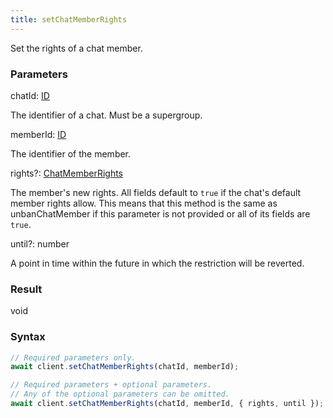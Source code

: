 ```yaml
---
title: setChatMemberRights
---
```


Set the rights of a chat member.<span class="select-none">  </span>

### Parameters 

<div class="flex flex-col gap-3"><div><div class="font-mono" id="p_chatId" data-anchor><span class="font-bold">chatId</span><span class="opacity-50">:</span> <a href="/types/id"  >ID</a></div><div class="pl-3"><div class="no-margin">

The identifier of a chat. Must be a supergroup.

</div></div></div><div><div class="font-mono" id="p_memberId" data-anchor><span class="font-bold">memberId</span><span class="opacity-50">:</span> <a href="/types/id"  >ID</a></div><div class="pl-3"><div class="no-margin">

The identifier of the member.

</div></div></div><div class="flex flex-col gap-3"><div><div class="flex gap-2"><div class="font-mono p" id="p_rights" data-anchor><span class="font-bold">rights</span><span class="opacity-50"><span title="Optional" class="cursor-help">?</span>:</span> <a href="/types/chatmemberrights"  >ChatMemberRights</a></div></div><div class="pl-3"><div class="no-margin">

The member's new rights. All fields default to `true` if the chat's default member rights allow. This means that this method is the same as unbanChatMember if this parameter is not provided or all of its fields are `true`.

</div></div></div><div><div class="flex gap-2"><div class="font-mono p" id="p_until" data-anchor><span class="font-bold">until</span><span class="opacity-50"><span title="Optional" class="cursor-help">?</span>:</span> <span>number</span></div></div><div class="pl-3"><div class="no-margin">

A point in time within the future in which the restriction will be reverted.

</div></div></div></div></div>

### Result 

<div class="font-mono"><span>void</span></div>

### Syntax

```ts
// Required parameters only.
await client.setChatMemberRights(chatId, memberId);

// Required parameters + optional parameters.
// Any of the optional parameters can be omitted.
await client.setChatMemberRights(chatId, memberId, { rights, until });
```



